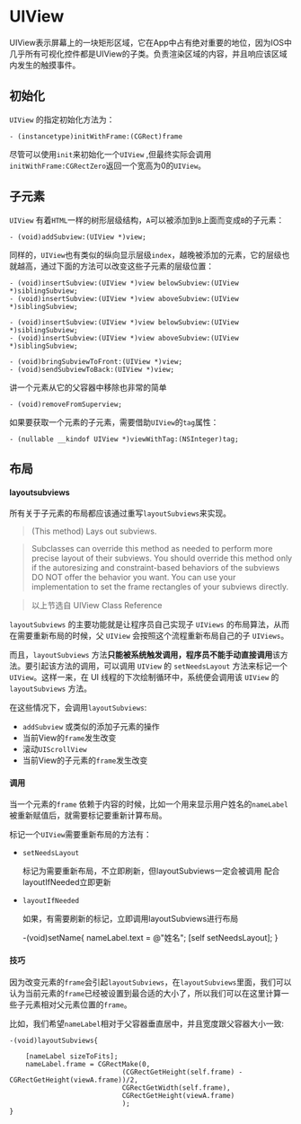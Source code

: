 # UIView

UIView表示屏幕上的一块矩形区域，它在App中占有绝对重要的地位，因为IOS中几乎所有可视化控件都是UIView的子类。负责渲染区域的内容，并且响应该区域内发生的触摸事件。



## 初始化

`UIView` 的指定初始化方法为：

    - (instancetype)initWithFrame:(CGRect)frame

尽管可以使用`init`来初始化一个`UIView` ,但最终实际会调用`initWithFrame:CGRectZero`返回一个宽高为0的`UIView`。

## 子元素

`UIView` 有着`HTML`一样的树形层级结构，`A`可以被添加到`B`上面而变成`B`的子元素：


    - (void)addSubview:(UIView *)view;
    
同样的，`UIView`也有类似的纵向显示层级`index`，越晚被添加的元素，它的层级也就越高，通过下面的方法可以改变这些子元素的层级位置：

    - (void)insertSubview:(UIView *)view belowSubview:(UIView *)siblingSubview;
    - (void)insertSubview:(UIView *)view aboveSubview:(UIView *)siblingSubview;
    
    - (void)insertSubview:(UIView *)view belowSubview:(UIView *)siblingSubview;
    - (void)insertSubview:(UIView *)view aboveSubview:(UIView *)siblingSubview;
    
    - (void)bringSubviewToFront:(UIView *)view;
    - (void)sendSubviewToBack:(UIView *)view;
    
讲一个元素从它的父容器中移除也非常的简单

    - (void)removeFromSuperview;

如果要获取一个元素的子元素，需要借助`UIView`的`tag`属性：

    - (nullable __kindof UIView *)viewWithTag:(NSInteger)tag; 

## 布局


#### layoutsubviews

所有关于子元素的布局都应该通过重写`layoutSubviews`来实现。

> (This method) Lays out subviews.

> Subclasses can override this method as needed to perform more precise layout of their subviews. You should override this method only if the autoresizing and constraint-based behaviors of the subviews DO NOT offer the behavior you want. You can use your implementation to set the frame rectangles of your subviews directly.

> 以上节选自 UIView Class Reference
    
    
`layoutSubviews` 的主要功能就是让程序员自己实现子 `UIViews` 的布局算法，从而在需要重新布局的时候，父 `UIView` 会按照这个流程重新布局自己的子 `UIViews`。

而且，`layoutSubviews` 方法**只能被系统触发调用，程序员不能手动直接调用**该方法。要引起该方法的调用，可以调用 `UIView` 的 `setNeedsLayout` 方法来标记一个 `UIView`。这样一来，在 UI 线程的下次绘制循环中，系统便会调用该 `UIView` 的 `layoutSubviews` 方法。

在这些情况下，会调用`layoutSubviews`:
* `addSubview` 或类似的添加子元素的操作
* 当前View的`frame`发生改变
* 滚动`UIScrollView`
* 当前View的子元素的`frame`发生改变


#### 调用
当一个元素的`frame` 依赖于内容的时候，比如一个用来显示用户姓名的`nameLabel`被重新赋值后，就需要标记要重新计算布局。

标记一个`UIView`需要重新布局的方法有：

* `setNeedsLayout`

    标记为需要重新布局，不立即刷新，但layoutSubviews一定会被调用
配合layoutIfNeeded立即更新

* `layoutIfNeeded`

    如果，有需要刷新的标记，立即调用layoutSubviews进行布局
    

    -(void)setName{
        nameLabel.text = @"姓名";
        [self setNeedsLayout];
    }

#### 技巧

因为改变元素的`frame`会引起`layoutSubviews`，在`layoutSubviews`里面，我们可以认为当前元素的`frame`已经被设置到最合适的大小了，所以我们可以在这里计算一些子元素相对父元素位置的`frame`。

比如，我们希望`nameLabel`相对于父容器垂直居中，并且宽度跟父容器大小一致:

    -(void)layoutSubviews{
        
        [nameLabel sizeToFits];
        nameLabel.frame = CGRectMake(0,
                                (CGRectGetHeight(self.frame) - CGRectGetHeight(viewA.frame))/2,
                                CGRectGetWidth(self.frame),
                                CGRectGetHeight(viewA.frame)
                                );
    }